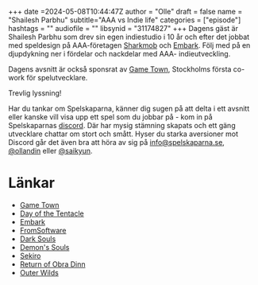 +++
date =2024-05-08T10:44:47Z
author = "Olle"
draft = false 
name = "Shailesh Parbhu"
subtitle="AAA vs Indie life"
categories = ["episode"]
hashtags = ""
audiofile = ""
libsynid = "31174827"
+++
Dagens gäst är Shailesh Parbhu som drev sin egen indiestudio i 10 år och efter det jobbat med speldesign på AAA-företagen [Sharkmob](https://www.sharkmob.com/about) och [Embark](https://www.embark-studios.com/). Följ med på en djupdykning ner i fördelar och nackdelar med AAA- indieutveckling.  

Dagens avsnitt är också sponsrat av [Game Town](https://www.gametown.se/), Stockholms första co-work för spelutvecklare. 

Trevlig lyssning!

Har du tankar om Spelskaparna, känner dig sugen på att delta i ett avsnitt eller kanske vill visa upp ett spel som du jobbar på - kom in på Spelskaparnas [discord](https://discord.gg/hBHEXss). Där har mysig stämning skapats och ett gäng utvecklare chattar om stort och smått. Hyser du starka aversioner mot Discord går det även bra att höra av sig på info@spelskaparna.se, [@ollandin](https://twitter.com/ollelandin) eller [@saikyun](https://twitter.com/Saikyun).

# Länkar
* [Game Town](https://www.gametown.se/)
* [Day of the Tentacle](https://en.wikipedia.org/wiki/Day_of_the_Tentacle)
* [Embark](https://www.embark-studios.com/)
* [FromSoftware](https://www.fromsoftware.jp/ww/)
* [Dark Souls](https://en.wikipedia.org/wiki/Dark_Souls)
* [Demon's Souls](https://en.wikipedia.org/wiki/Demon%27s_Souls)
* [Sekiro](https://en.wikipedia.org/wiki/Sekiro:_Shadows_Die_Twice)
* [Return of Obra Dinn](https://en.wikipedia.org/wiki/Return_of_the_Obra_Dinn)
* [Outer Wilds](https://en.wikipedia.org/wiki/Outer_Wilds)
